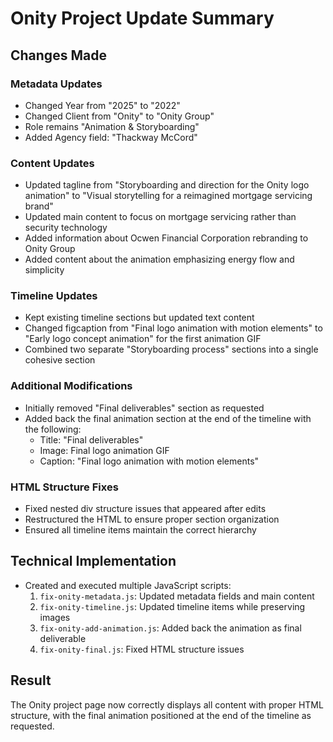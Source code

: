 # Onity Project Update Summary

## Changes Made

### Metadata Updates
- Changed Year from "2025" to "2022"
- Changed Client from "Onity" to "Onity Group"
- Role remains "Animation & Storyboarding"
- Added Agency field: "Thackway McCord"

### Content Updates
- Updated tagline from "Storyboarding and direction for the Onity logo animation" to "Visual storytelling for a reimagined mortgage servicing brand"
- Updated main content to focus on mortgage servicing rather than security technology
- Added information about Ocwen Financial Corporation rebranding to Onity Group
- Added content about the animation emphasizing energy flow and simplicity

### Timeline Updates
- Kept existing timeline sections but updated text content
- Changed figcaption from "Final logo animation with motion elements" to "Early logo concept animation" for the first animation GIF
- Combined two separate "Storyboarding process" sections into a single cohesive section

### Additional Modifications
- Initially removed "Final deliverables" section as requested
- Added back the final animation section at the end of the timeline with the following:
  - Title: "Final deliverables"
  - Image: Final logo animation GIF
  - Caption: "Final logo animation with motion elements"

### HTML Structure Fixes
- Fixed nested div structure issues that appeared after edits
- Restructured the HTML to ensure proper section organization
- Ensured all timeline items maintain the correct hierarchy

## Technical Implementation
- Created and executed multiple JavaScript scripts:
  1. `fix-onity-metadata.js`: Updated metadata fields and main content
  2. `fix-onity-timeline.js`: Updated timeline items while preserving images
  3. `fix-onity-add-animation.js`: Added back the animation as final deliverable
  4. `fix-onity-final.js`: Fixed HTML structure issues

## Result
The Onity project page now correctly displays all content with proper HTML structure, with the final animation positioned at the end of the timeline as requested.
